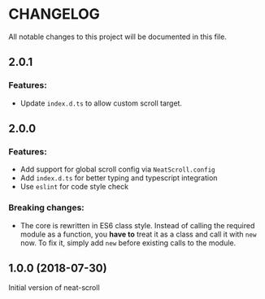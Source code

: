 # CHANGELOG
All notable changes to this project will be documented in this file.

## 2.0.1

### Features:

  - Update `index.d.ts` to allow custom scroll target.

## 2.0.0

### Features:

  - Add support for global scroll config via `NeatScroll.config`
  - Add `index.d.ts` for better typing and typescript integration
  - Use `eslint` for code style check

### Breaking changes:

  - The core is rewritten in ES6 class style. Instead of calling the required module as a function, you **have to** treat it as a class and call it with `new` now. To fix it, simply add `new` before existing calls to the module.

## 1.0.0 (2018-07-30)

Initial version of neat-scroll
